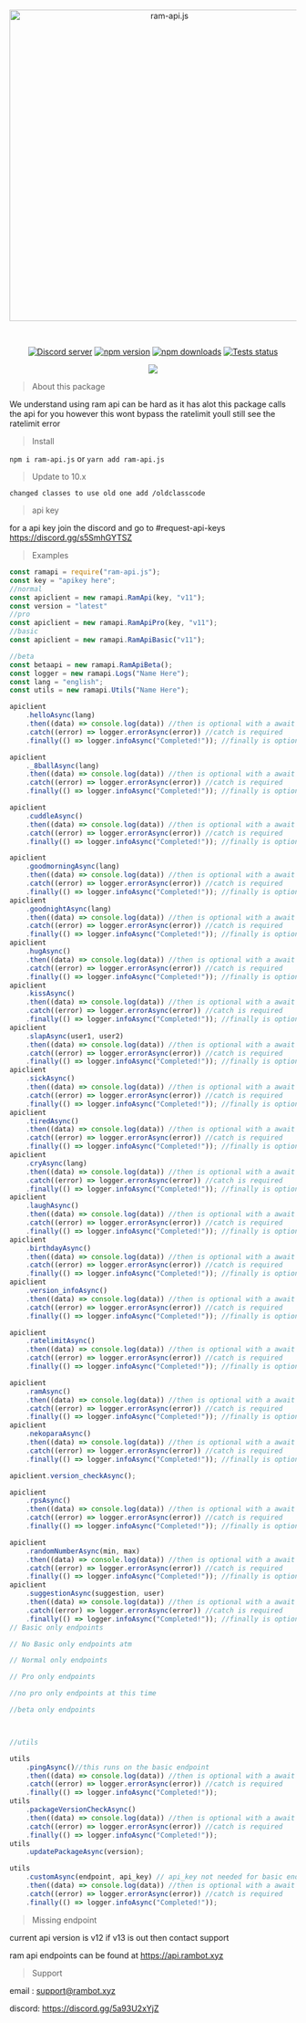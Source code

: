<div align="center">
  <br />
  <p>
    <a href="https://api.rambot.xyz"><img src="https://gamearoo.top/ram/ramapijs.png" width="546" alt="ram-api.js" /></a>
  </p>
  <br />
  <p>
    <a href="https://discord.gg/s5SmhGYTSZ"><img src="https://img.shields.io/discord/1068088656377692170?color=5865F2&logo=discord&logoColor=white" alt="Discord server" /></a>
    <a href="https://www.npmjs.com/package/ram-api.js"><img src="https://img.shields.io/npm/v/ram-api.js.svg" alt="npm version" /></a>
    <a href="https://www.npmjs.com/package/ram-api.js"><img src="https://img.shields.io/npm/dt/ram-api.js.svg?maxAge=3600" alt="npm downloads" /></a>
    <a href="https://github.com/Gamearoos-development/ram-api.js/actions"><img src="https://github.com/Gamearoos-development/ram-api.js/actions/workflows/text.yml/badge.svg" alt="Tests status" /></a>
  </p>
  <a href="https://nodei.co/npm/ram-api.js/"><img src="https://nodei.co/npm/ram-api.js.png?downloads=true&downloadRank=true&stars=true"></a>
</div>

> About this package

We understand using ram api can be hard as it has alot this package calls the api for you however this wont bypass the ratelimit youll still see the ratelimit error

> Install

`npm i ram-api.js` or `yarn add ram-api.js`

> Update to 10.x

```text
changed classes to use old one add /oldclasscode
```

> api key

for a api key join the discord and go to #request-api-keys https://discord.gg/s5SmhGYTSZ

> Examples

```javascript
const ramapi = require("ram-api.js");
const key = "apikey here";
//normal
const apiclient = new ramapi.RamApi(key, "v11");
const version = "latest"
//pro
const apiclient = new ramapi.RamApiPro(key, "v11");
//basic
const apiclient = new ramapi.RamApiBasic("v11");

//beta
const betaapi = new ramapi.RamApiBeta();
const logger = new ramapi.Logs("Name Here");
const lang = "english";
const utils = new ramapi.Utils("Name Here");

apiclient
	.helloAsync(lang)
	.then((data) => console.log(data)) //then is optional with a await
	.catch((error) => logger.errorAsync(error)) //catch is required
	.finally(() => logger.infoAsync("Completed!")); //finally is optional;

apiclient
	._8ballAsync(lang)
	.then((data) => console.log(data)) //then is optional with a await
	.catch((error) => logger.errorAsync(error)) //catch is required
	.finally(() => logger.infoAsync("Completed!")); //finally is optional

apiclient
	.cuddleAsync()
	.then((data) => console.log(data)) //then is optional with a await
	.catch((error) => logger.errorAsync(error)) //catch is required
	.finally(() => logger.infoAsync("Completed!")); //finally is optional

apiclient
	.goodmorningAsync(lang)
	.then((data) => console.log(data)) //then is optional with a await
	.catch((error) => logger.errorAsync(error)) //catch is required
	.finally(() => logger.infoAsync("Completed!")); //finally is optional
apiclient
	.goodnightAsync(lang)
	.then((data) => console.log(data)) //then is optional with a await
	.catch((error) => logger.errorAsync(error)) //catch is required
	.finally(() => logger.infoAsync("Completed!")); //finally is optional
apiclient
	.hugAsync()
	.then((data) => console.log(data)) //then is optional with a await
	.catch((error) => logger.errorAsync(error)) //catch is required
	.finally(() => logger.infoAsync("Completed!")); //finally is optional
apiclient
	.kissAsync()
	.then((data) => console.log(data)) //then is optional with a await
	.catch((error) => logger.errorAsync(error)) //catch is required
	.finally(() => logger.infoAsync("Completed!")); //finally is optional
apiclient
	.slapAsync(user1, user2)
	.then((data) => console.log(data)) //then is optional with a await
	.catch((error) => logger.errorAsync(error)) //catch is required
	.finally(() => logger.infoAsync("Completed!")); //finally is optional
apiclient
	.sickAsync()
	.then((data) => console.log(data)) //then is optional with a await
	.catch((error) => logger.errorAsync(error)) //catch is required
	.finally(() => logger.infoAsync("Completed!")); //finally is optional
apiclient
	.tiredAsync()
	.then((data) => console.log(data)) //then is optional with a await
	.catch((error) => logger.errorAsync(error)) //catch is required
	.finally(() => logger.infoAsync("Completed!")); //finally is optional
apiclient
	.cryAsync(lang)
	.then((data) => console.log(data)) //then is optional with a await
	.catch((error) => logger.errorAsync(error)) //catch is required
	.finally(() => logger.infoAsync("Completed!")); //finally is optional
apiclient
	.laughAsync()
	.then((data) => console.log(data)) //then is optional with a await
	.catch((error) => logger.errorAsync(error)) //catch is required
	.finally(() => logger.infoAsync("Completed!")); //finally is optional
apiclient
	.birthdayAsync()
	.then((data) => console.log(data)) //then is optional with a await
	.catch((error) => logger.errorAsync(error)) //catch is required
	.finally(() => logger.infoAsync("Completed!")); //finally is optional
apiclient
	.version_infoAsync()
	.then((data) => console.log(data)) //then is optional with a await
	.catch((error) => logger.errorAsync(error)) //catch is required
	.finally(() => logger.infoAsync("Completed!")); //finally is optional

apiclient
	.ratelimitAsync()
	.then((data) => console.log(data)) //then is optional with a await
	.catch((error) => logger.errorAsync(error)) //catch is required
	.finally(() => logger.infoAsync("Completed!")); //finally is optional

apiclient
	.ramAsync()
	.then((data) => console.log(data)) //then is optional with a await
	.catch((error) => logger.errorAsync(error)) //catch is required
	.finally(() => logger.infoAsync("Completed!")); //finally is optional
apiclient
	.nekoparaAsync()
	.then((data) => console.log(data)) //then is optional with a await
	.catch((error) => logger.errorAsync(error)) //catch is required
	.finally(() => logger.infoAsync("Completed!")); //finally is optional

apiclient.version_checkAsync();

apiclient
	.rpsAsync()
	.then((data) => console.log(data)) //then is optional with a await
	.catch((error) => logger.errorAsync(error)) //catch is required
	.finally(() => logger.infoAsync("Completed!")); //finally is optional

apiclient
	.randomNumberAsync(min, max)
	.then((data) => console.log(data)) //then is optional with a await
	.catch((error) => logger.errorAsync(error)) //catch is required
	.finally(() => logger.infoAsync("Completed!")); //finally is optional
apiclient
	.suggestionAsync(suggestion, user)
	.then((data) => console.log(data)) //then is optional with a await
	.catch((error) => logger.errorAsync(error)) //catch is required
	.finally(() => logger.infoAsync("Completed!")); //finally is optional
// Basic only endpoints

// No Basic only endpoints atm

// Normal only endpoints

// Pro only endpoints

//no pro only endpoints at this time

//beta only endpoints



//utils

utils
	.pingAsync()//this runs on the basic endpoint
	.then((data) => console.log(data)) //then is optional with a await
	.catch((error) => logger.errorAsync(error)) //catch is required
	.finally(() => logger.infoAsync("Completed!")); 
utils
	.packageVersionCheckAsync()
	.then((data) => console.log(data)) //then is optional with a await
	.catch((error) => logger.errorAsync(error)) //catch is required
	.finally(() => logger.infoAsync("Completed!"));
utils
	.updatePackageAsync(version);

utils
	.customAsync(endpoint, api_key) // api_key not needed for basic endpoints endpoint Example: /basic/v13/hello?lang=english or /basic/v12/public/hello/english
	.then((data) => console.log(data)) //then is optional with a await
	.catch((error) => logger.errorAsync(error)) //catch is required
	.finally(() => logger.infoAsync("Completed!"));
```

> Missing endpoint

current api version is v12 if v13 is out then contact support

ram api endpoints can be found at https://api.rambot.xyz

> Support

email : support@rambot.xyz

discord: https://discord.gg/5a93U2xYjZ
